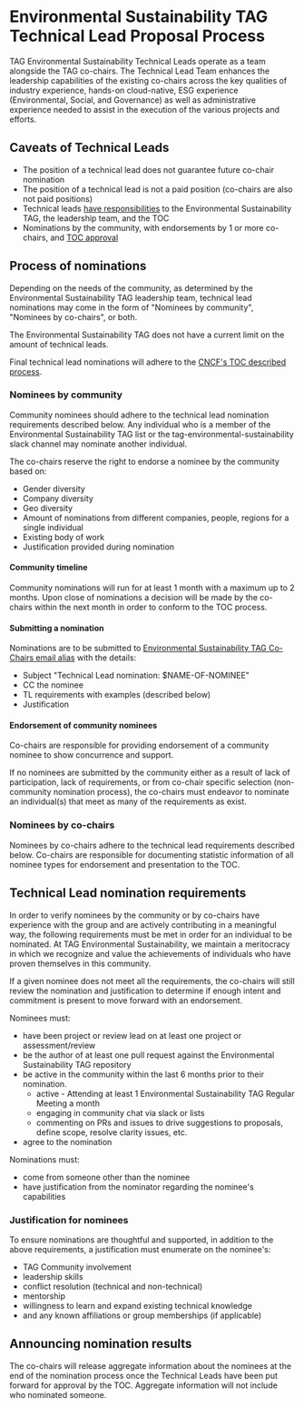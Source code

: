 <!-- cSpell:ignore chairpersonship markdownlint -->
# Environmental Sustainability TAG Technical Lead Proposal Process

TAG Environmental Sustainability Technical Leads operate as a team alongside the TAG co-chairs.
The Technical Lead Team enhances the leadership capabilities of the existing co-chairs across the key qualities of industry experience, hands-on cloud-native, ESG experience (Environmental, Social, and Governance) as well as administrative experience needed to assist in the execution of the various projects and efforts.

## Caveats of Technical Leads

* The position of a technical lead does not guarantee future co-chair nomination
* The position of a technical lead is not a paid position (co-chairs are also not paid positions)
* Technical leads [have responsibilities](roles.md) to the Environmental Sustainability TAG, the leadership team, and the TOC
* Nominations by the community, with endorsements by 1 or more co-chairs, and [TOC approval](https://github.com/cncf/toc/blob/main/tags/cncf-tags.md#elections)

## Process of nominations

Depending on the needs of the community, as determined by the Environmental Sustainability TAG leadership team, technical lead nominations may come in the form of "Nominees by community", "Nominees by co-chairs", or both.

The Environmental Sustainability TAG does not have a current limit on the amount of technical leads.

Final technical lead nominations will adhere to the [CNCF's TOC described process](https://github.com/cncf/toc/blob/main/tags/cncf-tags.md#elections).

### Nominees by community

Community nominees should adhere to the technical lead nomination requirements described below.
Any individual who is a member of the Environmental Sustainability TAG list or the tag-environmental-sustainability slack channel may nominate another individual.

The co-chairs reserve the right to endorse a nominee by the community based on:

* Gender diversity
* Company diversity
* Geo diversity
* Amount of nominations from different companies, people, regions for a single individual
* Existing body of work
* Justification provided during nomination

#### Community timeline

Community nominations will run for at least 1 month with a maximum up to 2 months.
Upon close of nominations a decision will be made by the co-chairs within the next month in order to conform to the TOC process.

#### Submitting a nomination

Nominations are to be submitted to [Environmental Sustainability TAG Co-Chairs email alias](mailto:cncf-tag-env-sus-chairs@lists.cncf.io) with the details:

* Subject "Technical Lead nomination: $NAME-OF-NOMINEE"
* CC the nominee
* TL requirements with examples (described below)
* Justification

#### Endorsement of community nominees

Co-chairs are responsible for providing endorsement of a community nominee to show concurrence and support.

If no nominees are submitted by the community either as a result of lack of participation, lack of requirements, or from co-chair specific selection (non-community nomination process), the co-chairs must endeavor to nominate an individual(s) that meet as many of the requirements as exist.

### Nominees by co-chairs

Nominees by co-chairs adhere to the technical lead requirements described below.
Co-chairs are responsible for documenting statistic information of all nominee types for endorsement and presentation to the TOC.

## Technical Lead nomination requirements

In order to verify nominees by the community or by co-chairs have experience with the group and are actively contributing in a meaningful way, the following requirements must be met in order for an individual to be nominated.
At TAG Environmental Sustainability, we maintain a meritocracy in which we recognize and value the achievements of individuals who have proven themselves in this community.

If a given nominee does not meet all the requirements, the co-chairs will still review the nomination and justification to determine if enough intent and commitment is present to move forward with an endorsement.

Nominees must:

* have been project or review lead on at least one project or assessment/review
* be the author of at least one pull request against the Environmental Sustainability TAG repository
* be active in the community within the last 6 months prior to their nomination.
  * active - Attending at least 1 Environmental Sustainability TAG Regular Meeting a month
  * engaging in community chat via slack or lists
  * commenting on PRs and issues to drive suggestions to proposals, define scope, resolve clarity issues, etc.
* agree to the nomination

Nominations must:

* come from someone other than the nominee
* have justification from the nominator regarding the nominee's capabilities

### Justification for nominees

To ensure nominations are thoughtful and supported, in addition to the above requirements, a justification must enumerate on the nominee's:

* TAG Community involvement
* leadership skills
* conflict resolution (technical and non-technical)
* mentorship
* willingness to learn and expand existing technical knowledge
* and any known affiliations or group memberships (if applicable)

## Announcing nomination results

The co-chairs will release aggregate information about the nominees at the end of the nomination process once the Technical Leads have been put forward for approval by the TOC.
Aggregate information will not include who nominated someone.
